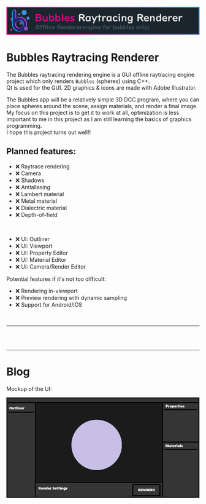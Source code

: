 ![image](https://github.com/MaxineCodes/Bubbles/blob/master/Bubbles/img/banner.png)

# Bubbles Raytracing Renderer
 
The Bubbles raytracing rendering engine is a GUI offline raytracing engine project which only renders `Bubbles` (spheres) using C++. <br/>
Qt is used for the GUI. 2D graphics & icons are made with Adobe Illustrator.

The Bubbles app will be a relatively simple 3D DCC program, where you can place spheres around the scene, assign materials, and render a final image. <br/>
My focus on this project is to get it to work at all, optimization is less important to me in this project as I am still learning the basics of graphics programming. <br/>
I hope this project turns out well!!

## Planned features:

- ❌ Raytrace rendering
- ❌ Camera
- ❌ Shadows
- ❌ Antialiasing
- ❌ Lambert material
- ❌ Metal material
- ❌ Dialectric material
- ❌ Depth-of-field
<br/>

- ❌ UI: Outliner
- ❌ UI: Viewport
- ❌ UI: Property Editor
- ❌ UI: Material Editor
- ❌ UI: Camera/Render Editor

Potential features if it's not too difficult:

- ❌ Rendering in-viewport
- ❌ Preview rendering with dynamic sampling
- ❌ Support for Android/iOS
<br/>

---

<br/>
<br/>

---

# Blog


Mockup of the UI:

![image](https://github.com/MaxineCodes/Bubbles/blob/master/Sketches/UI_Mockup.png)

